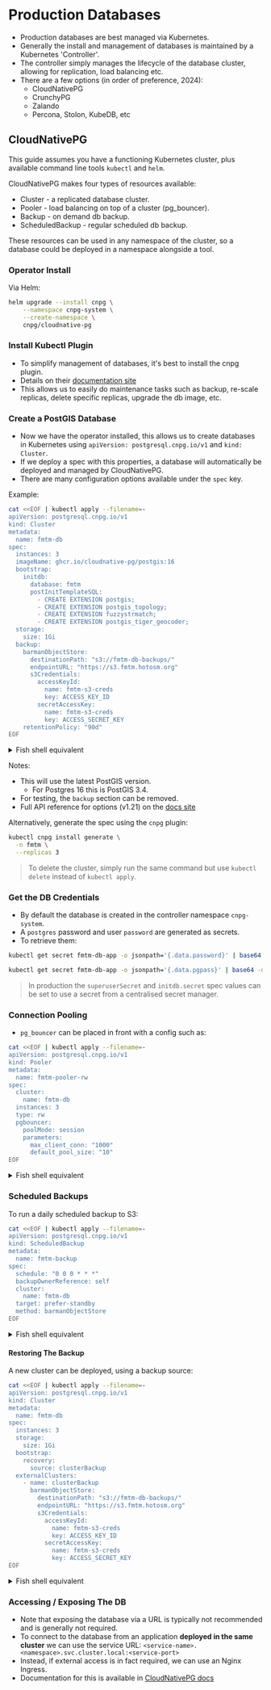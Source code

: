 # Production Databases

- Production databases are best managed via Kubernetes.
- Generally the install and management of databases is maintained by a
  Kubernetes 'Controller'.
- The controller simply manages the lifecycle of the database cluster,
  allowing for replication, load balancing etc.
- There are a few options (in order of preference, 2024):
  - CloudNativePG
  - CrunchyPG
  - Zalando
  - Percona, Stolon, KubeDB, etc

## CloudNativePG

This guide assumes you have a functioning Kubernetes cluster, plus
available command line tools `kubectl` and `helm`.

CloudNativePG makes four types of resources available:

- Cluster - a replicated database cluster.
- Pooler - load balancing on top of a cluster (pg_bouncer).
- Backup - on demand db backup.
- ScheduledBackup - regular scheduled db backup.

These resources can be used in any namespace of the cluster, so a database
could be deployed in a namespace alongside a tool.

### Operator Install

Via Helm:

```bash
helm upgrade --install cnpg \
    --namespace cnpg-system \
    --create-namespace \
    cnpg/cloudnative-pg
```

### Install Kubectl Plugin

- To simplify management of databases, it's best to install the cnpg plugin.
- Details on their
  [documentation site](https://cloudnative-pg.io/documentation/1.20/kubectl-plugin)
- This allows us to easily do maintenance tasks such as backup, re-scale
  replicas, delete specific replicas, upgrade the db image, etc.

### Create a PostGIS Database

- Now we have the operator installed, this allows us to create databases
  in Kubernetes using `apiVersion: postgresql.cnpg.io/v1` and `kind: Cluster`.
- If we deploy a spec with this properties, a database will automatically
  be deployed and managed by CloudNativePG.
- There are many configuration options available under the `spec` key.

Example:

```bash
cat <<EOF | kubectl apply --filename=-
apiVersion: postgresql.cnpg.io/v1
kind: Cluster
metadata:
  name: fmtm-db
spec:
  instances: 3
  imageName: ghcr.io/cloudnative-pg/postgis:16
  bootstrap:
    initdb:
      database: fmtm
      postInitTemplateSQL:
        - CREATE EXTENSION postgis;
        - CREATE EXTENSION postgis_topology;
        - CREATE EXTENSION fuzzystrmatch;
        - CREATE EXTENSION postgis_tiger_geocoder;
  storage:
    size: 1Gi
  backup:
    barmanObjectStore:
      destinationPath: "s3://fmtm-db-backups/"
      endpointURL: "https://s3.fmtm.hotosm.org"
      s3Credentials:
        accessKeyId:
          name: fmtm-s3-creds
          key: ACCESS_KEY_ID
        secretAccessKey:
          name: fmtm-s3-creds
          key: ACCESS_SECRET_KEY
    retentionPolicy: "90d"
EOF
```

<!-- markdownlint-disable -->
<details>
  <summary>Fish shell equivalent</summary>
<!-- markdownlint-enable -->
```bash
kubectl apply --filename (echo '
apiVersion: postgresql.cnpg.io/v1
kind: Cluster
metadata:
  name: fmtm-db
spec:
  instances: 3
  imageName: ghcr.io/cloudnative-pg/postgis:16
  bootstrap:
    initdb:
      database: fmtm
      postInitTemplateSQL:
        - CREATE EXTENSION postgis;
        - CREATE EXTENSION postgis_topology;
        - CREATE EXTENSION fuzzystrmatch;
        - CREATE EXTENSION postgis_tiger_geocoder;
  storage:
    size: 1Gi
  backup:
    barmanObjectStore:
      destinationPath: "s3://fmtm-db-backups/"
      endpointURL: "https://s3.fmtm.hotosm.org"
      s3Credentials:
        accessKeyId:
          name: fmtm-s3-creds
          key: ACCESS_KEY_ID
        secretAccessKey:
          name: fmtm-s3-creds
          key: ACCESS_SECRET_KEY
    retentionPolicy: "90d"
' | psub)
```
<!-- markdownlint-disable -->
</details>
<!-- markdownlint-enable -->

Notes:

- This will use the latest PostGIS version.
  - For Postgres 16 this is PostGIS 3.4.
- For testing, the `backup` section can be removed.
- Full API reference for options (v1.21) on the
  [docs site](https://cloudnative-pg.io/documentation/1.21/cloudnative-pg.v1/)

Alternatively, generate the spec using the `cnpg` plugin:

```bash
kubectl cnpg install generate \
  -n fmtm \
  --replicas 3
```

> To delete the cluster, simply run the same command but use
> `kubectl delete` instead of `kubectl apply`.

### Get the DB Credentials

- By default the database is created in the controller namespace `cnpg-system`.
- A `postgres` password and user `password` are generated as secrets.
- To retrieve them:

```bash
kubectl get secret fmtm-db-app -o jsonpath='{.data.password}' | base64 -d

kubectl get secret fmtm-db-app -o jsonpath='{.data.pgpass}' | base64 -d
```

> In production the `superuserSecret` and `initdb.secret` spec values can be
> set to use a secret from a centralised secret manager.

### Connection Pooling

- `pg_bouncer` can be placed in front with a config such as:

```bash
cat <<EOF | kubectl apply --filename=-
apiVersion: postgresql.cnpg.io/v1
kind: Pooler
metadata:
  name: fmtm-pooler-rw
spec:
  cluster:
    name: fmtm-db
  instances: 3
  type: rw
  pgbouncer:
    poolMode: session
    parameters:
      max_client_conn: "1000"
      default_pool_size: "10"
EOF
```

<!-- markdownlint-disable -->
<details>
  <summary>Fish shell equivalent</summary>
<!-- markdownlint-enable -->
```bash
kubectl apply --filename (echo '
apiVersion: postgresql.cnpg.io/v1
kind: Pooler
metadata:
  name: fmtm-pooler-rw
spec:
  cluster:
    name: fmtm-db
  instances: 3
  type: rw
  pgbouncer:
    poolMode: session
    parameters:
      max_client_conn: "1000"
      default_pool_size: "10"
' | psub)
```
<!-- markdownlint-disable -->
</details>
<!-- markdownlint-enable -->

### Scheduled Backups

To run a daily scheduled backup to S3:

```bash
cat <<EOF | kubectl apply --filename=-
apiVersion: postgresql.cnpg.io/v1
kind: ScheduledBackup
metadata:
  name: fmtm-backup
spec:
  schedule: "0 0 0 * * *"
  backupOwnerReference: self
  cluster:
    name: fmtm-db
  target: prefer-standby
  method: barmanObjectStore
EOF
```

<!-- markdownlint-disable -->
<details>
  <summary>Fish shell equivalent</summary>
<!-- markdownlint-enable -->
```bash
kubectl apply --filename (echo '
apiVersion: postgresql.cnpg.io/v1
kind: ScheduledBackup
metadata:
  name: fmtm-backup
spec:
  schedule: "0 0 0 * * *"
  backupOwnerReference: self
  cluster:
    name: fmtm-db
  target: prefer-standby
  method: barmanObjectStore
' | psub)
```
<!-- markdownlint-disable -->
</details>
<!-- markdownlint-enable -->

#### Restoring The Backup

A new cluster can be deployed, using a backup source:

```bash
cat <<EOF | kubectl apply --filename=-
apiVersion: postgresql.cnpg.io/v1
kind: Cluster
metadata:
  name: fmtm-db
spec:
  instances: 3
  storage:
    size: 1Gi
  bootstrap:
    recovery:
      source: clusterBackup
  externalClusters:
    - name: clusterBackup
      barmanObjectStore:
        destinationPath: "s3://fmtm-db-backups/"
        endpointURL: "https://s3.fmtm.hotosm.org"
        s3Credentials:
          accessKeyId:
            name: fmtm-s3-creds
            key: ACCESS_KEY_ID
          secretAccessKey:
            name: fmtm-s3-creds
            key: ACCESS_SECRET_KEY
EOF
```

<!-- markdownlint-disable -->
<details>
  <summary>Fish shell equivalent</summary>
<!-- markdownlint-enable -->
```bash
kubectl apply --filename (echo '
apiVersion: postgresql.cnpg.io/v1
kind: Cluster
metadata:
  name: fmtm-db
spec:
  instances: 3
  storage:
    size: 1Gi
  bootstrap:
    recovery:
      source: clusterBackup
  externalClusters:
    - name: clusterBackup
      barmanObjectStore:
        destinationPath: "s3://fmtm-db-backups/"
        endpointURL: "https://s3.fmtm.hotosm.org"
        s3Credentials:
          accessKeyId:
            name: fmtm-s3-creds
            key: ACCESS_KEY_ID
          secretAccessKey:
            name: fmtm-s3-creds
            key: ACCESS_SECRET_KEY
' | psub)
```
<!-- markdownlint-disable -->
</details>
<!-- markdownlint-enable -->

### Accessing / Exposing The DB

- Note that exposing the database via a URL is typically not recommended
  and is generally not required.
- To connect to the database from an application **deployed in the same cluster**
  we can use the service URL:
  `<service-name>.<namespace>.svc.cluster.local:<service-port>`
- Instead, if external access is in fact required, we can use an Nginx Ingress.
- Documentation for this is available in
  [CloudNativePG docs](https://cloudnative-pg.io/documentation/1.21/expose_pg_services)
